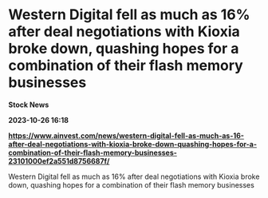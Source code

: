 # Western Digital fell as much as 16% after deal negotiations with Kioxia broke down, quashing hopes for a combination of their flash memory businesses
**Stock News**

**2023-10-26 16:18**

**https://www.ainvest.com/news/western-digital-fell-as-much-as-16-after-deal-negotiations-with-kioxia-broke-down-quashing-hopes-for-a-combination-of-their-flash-memory-businesses-23101000ef2a551d8756687f/**

Western Digital fell as much as 16% after deal negotiations with Kioxia broke down, quashing hopes for a combination of their flash memory businesses